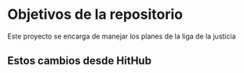 # Objetivos de la repositorio

Este proyecto se encarga de manejar los planes de la liga de la justicia


## Estos cambios desde HitHub
